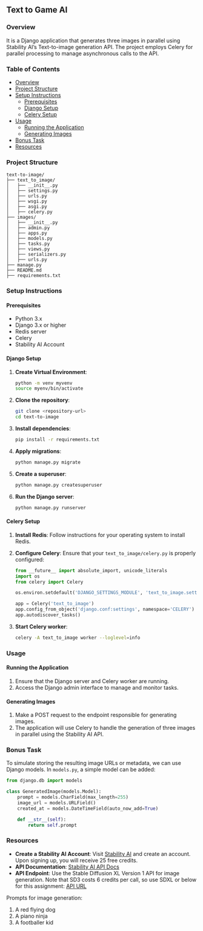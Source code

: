 ## Text to Game AI

### Overview
It is a Django application that generates three images in parallel using Stability AI’s Text-to-image generation API. The project employs Celery for parallel processing to manage asynchronous calls to the API.

### Table of Contents
- [Overview](#overview)
- [Project Structure](#project-structure)
- [Setup Instructions](#setup-instructions)
  - [Prerequisites](#prerequisites)
  - [Django Setup](#django-setup)
  - [Celery Setup](#celery-setup)
- [Usage](#usage)
  - [Running the Application](#running-the-application)
  - [Generating Images](#generating-images)
- [Bonus Task](#bonus-task)
- [Resources](#resources)

### Project Structure
```
text-to-image/
├── text_to_image/
│   ├── __init__.py
│   ├── settings.py
│   ├── urls.py
│   ├── wsgi.py
│   ├── asgi.py
│   ├── celery.py
├── images/
│   ├── __init__.py
│   ├── admin.py
│   ├── apps.py
│   ├── models.py
│   ├── tasks.py
│   ├── views.py
│   ├── serializers.py
│   ├── urls.py
├── manage.py
├── README.md
├── requirements.txt
```

### Setup Instructions

#### Prerequisites
- Python 3.x
- Django 3.x or higher
- Redis server
- Celery
- Stability AI Account

#### Django Setup
1. **Create Virtual Environment**:
    ```sh
    python -m venv myvenv
    source myenv/bin/activate
    ```

2. **Clone the repository**:
    ```sh
    git clone <repository-url>
    cd text-to-image
    ```
    
3. **Install dependencies**:
    ```sh
    pip install -r requirements.txt
    ```

4. **Apply migrations**:
    ```sh
    python manage.py migrate
    ```

5. **Create a superuser**:
    ```sh
    python manage.py createsuperuser
    ```

5. **Run the Django server**:
    ```sh
    python manage.py runserver
    ```

#### Celery Setup
1. **Install Redis**:
   Follow instructions for your operating system to install Redis.

2. **Configure Celery**:
   Ensure that your `text_to_image/celery.py` is properly configured:
    ```python
    from __future__ import absolute_import, unicode_literals
    import os
    from celery import Celery

    os.environ.setdefault('DJANGO_SETTINGS_MODULE', 'text_to_image.settings')

    app = Celery('text_to_image')
    app.config_from_object('django.conf:settings', namespace='CELERY')
    app.autodiscover_tasks()
    ```

3. **Start Celery worker**:
    ```sh
    celery -A text_to_image worker --loglevel=info
    ```

### Usage

#### Running the Application
1. Ensure that the Django server and Celery worker are running.
2. Access the Django admin interface to manage and monitor tasks.

#### Generating Images
1. Make a POST request to the endpoint responsible for generating images.
2. The application will use Celery to handle the generation of three images in parallel using the Stability AI API.

### Bonus Task
To simulate storing the resulting image URLs or metadata, we can use Django models. In `models.py`, a simple model can be added:
```python
from django.db import models

class GeneratedImage(models.Model):
    prompt = models.CharField(max_length=255)
    image_url = models.URLField()
    created_at = models.DateTimeField(auto_now_add=True)

    def __str__(self):
        return self.prompt
```

### Resources
- **Create a Stability AI Account**: Visit [Stability AI](https://stability.ai) and create an account. Upon signing up, you will receive 25 free credits.
- **API Documentation**: [Stability AI API Docs](https://platform.stability.ai/docs/api-reference#tag/Text-to-Image/operation/textToImage)
- **API Endpoint**: Use the Stable Diffusion XL Version 1 API for image generation. Note that SD3 costs 6 credits per call, so use SDXL or below for this assignment: [API URL](https://api.stability.ai/v1/generation/stable-diffusion-xl-1024-v1-0/text-to-image)

Prompts for image generation:
1. A red flying dog
2. A piano ninja
3. A footballer kid
